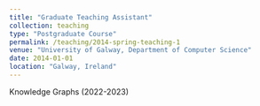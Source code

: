 ```yaml
---
title: "Graduate Teaching Assistant"
collection: teaching
type: "Postgraduate Course"
permalink: /teaching/2014-spring-teaching-1
venue: "University of Galway, Department of Computer Science"
date: 2014-01-01
location: "Galway, Ireland"
---
```

Knowledge Graphs (2022-2023)
